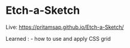 # Etch-a-Sketch
Live: https://pritamsap.github.io/Etch-a-Sketch/


Learned :
    -  how to use and apply CSS grid
